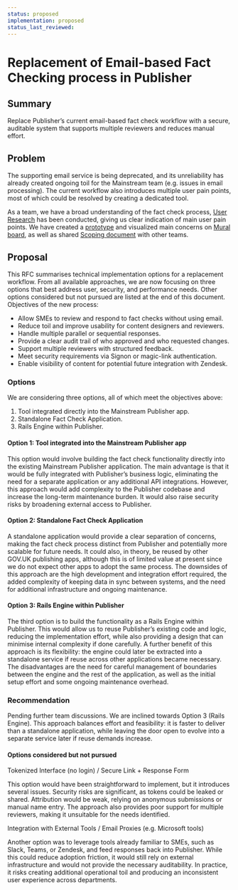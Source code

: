 ```yaml
---
status: proposed
implementation: proposed
status_last_reviewed:
---
```


# Replacement of Email-based Fact Checking process in Publisher

## Summary

Replace Publisher’s current email-based fact check workflow with a secure, auditable system that supports multiple reviewers and reduces manual effort. 

## Problem

The supporting email service is being deprecated, and its unreliability has already created ongoing toil for the Mainstream team (e.g. issues in email processing).
The current workflow also introduces multiple user pain points, most of which could be resolved by creating a dedicated tool.

As a team, we have a broad understanding of the fact check process, [User Research](https://docs.google.com/presentation/d/1Krl4a7owEX-6C2afnLRVJY51vMUe_BtP-GLREqI0R2k/edit?slide=id.g34114577801_0_0#slide=id.g34114577801_0_0) has been conducted, giving us clear indication of main user pain points. We have created a [prototype](https://govuk-mainstream-publishing-e8a90a952334.herokuapp.com/fact-check-prototype/index) and visualized main concerns on [Mural board](https://app.mural.co/t/govukdelivery7534/m/govukdelivery7534/1757931122471/7df9fba94e61240ef8901505f35d59e6f77b9542), as well as shared [Scoping document](https://docs.google.com/document/d/12Tiq7_rnRMDqwXWAjD6COklpEzvXtaIJeYjtUKGnbS0/edit?tab=t.0#heading=h.m3oovrysj2ps) with other teams.


## Proposal

This RFC summarises technical implementation options for a replacement workflow. From all available approaches, we are now focusing on three options that best address user, security, and performance needs. Other options considered but not pursued are listed at the end of this document.
Objectives of the new process:

- Allow SMEs to review and respond to fact checks without using email.
- Reduce toil and improve usability for content designers and reviewers.
- Handle multiple parallel or sequential responses.
- Provide a clear audit trail of who approved and who requested changes.
- Support multiple reviewers with structured feedback.
- Meet security requirements via Signon or magic-link authentication.
- Enable visibility of content for potential future integration with Zendesk.

### Options

We are considering three options, all of which meet the objectives above:

1. Tool integrated directly into the Mainstream Publisher app.
2. Standalone Fact Check Application.
3. Rails Engine within Publisher.

#### Option 1: Tool integrated into the Mainstream Publisher app

This option would involve building the fact check functionality directly into the existing Mainstream Publisher application. The main advantage is that it would be fully integrated with Publisher’s business logic, eliminating the need for a separate application or any additional API integrations. However, this approach would add complexity to the Publisher codebase and increase the long-term maintenance burden. It would also raise security risks by broadening external access to Publisher.

#### Option 2: Standalone Fact Check Application

A standalone application would provide a clear separation of concerns, making the fact check process distinct from Publisher and potentially more scalable for future needs. It could also, in theory, be reused by other GOV.UK publishing apps, although this is of limited value at present since we do not expect other apps to adopt the same process. The downsides of this approach are the high development and integration effort required, the added complexity of keeping data in sync between systems, and the need for additional infrastructure and ongoing maintenance.

#### Option 3: Rails Engine within Publisher

The third option is to build the functionality as a Rails Engine within Publisher. This would allow us to reuse Publisher’s existing code and logic, reducing the implementation effort, while also providing a design that can minimise internal complexity if done carefully. A further benefit of this approach is its flexibility: the engine could later be extracted into a standalone service if reuse across other applications became necessary. The disadvantages are the need for careful management of boundaries between the engine and the rest of the application, as well as the initial setup effort and some ongoing maintenance overhead.

### Recommendation
Pending further team discussions. We are inclined towards Option 3 (Rails Engine). This approach balances effort and feasibility: it is faster to deliver than a standalone application, while leaving the door open to evolve into a separate service later if reuse demands increase.

#### Options considered but not pursued

Tokenized Interface (no login) / Secure Link + Response Form

This option would have been straightforward to implement, but it introduces several issues. Security risks are significant, as tokens could be leaked or shared. Attribution would be weak, relying on anonymous submissions or manual name entry. The approach also provides poor support for multiple reviewers, making it unsuitable for the needs identified.

Integration with External Tools / Email Proxies (e.g. Microsoft tools)

Another option was to leverage tools already familiar to SMEs, such as Slack, Teams, or Zendesk, and feed responses back into Publisher. While this could reduce adoption friction, it would still rely on external infrastructure and would not provide the necessary auditability. In practice, it risks creating additional operational toil and producing an inconsistent user experience across departments.

